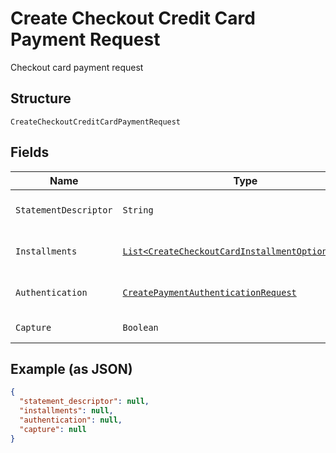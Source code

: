 
# Create Checkout Credit Card Payment Request

Checkout card payment request

## Structure

`CreateCheckoutCreditCardPaymentRequest`

## Fields

| Name | Type | Tags | Description | Getter | Setter |
|  --- | --- | --- | --- | --- | --- |
| `StatementDescriptor` | `String` | Optional | Card invoice text descriptor | String getStatementDescriptor() | setStatementDescriptor(String statementDescriptor) |
| `Installments` | [`List<CreateCheckoutCardInstallmentOptionRequest>`](/doc/models/create-checkout-card-installment-option-request.md) | Optional | Payment installment options | List<CreateCheckoutCardInstallmentOptionRequest> getInstallments() | setInstallments(List<CreateCheckoutCardInstallmentOptionRequest> installments) |
| `Authentication` | [`CreatePaymentAuthenticationRequest`](/doc/models/create-payment-authentication-request.md) | Optional | Creates payment authentication | CreatePaymentAuthenticationRequest getAuthentication() | setAuthentication(CreatePaymentAuthenticationRequest authentication) |
| `Capture` | `Boolean` | Optional | Authorize and capture? | Boolean getCapture() | setCapture(Boolean capture) |

## Example (as JSON)

```json
{
  "statement_descriptor": null,
  "installments": null,
  "authentication": null,
  "capture": null
}
```

